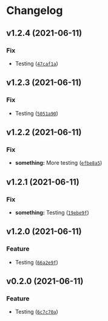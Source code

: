 # Changelog

<!--next-version-placeholder-->

## v1.2.4 (2021-06-11)
### Fix
* Testing ([`47caf1a`](https://github.com/branchvincent/playground/commit/47caf1afc1fd56c52702350438e88b86e97289c5))

## v1.2.3 (2021-06-11)
### Fix
* Testing ([`5051a90`](https://github.com/branchvincent/playground/commit/5051a906063249550cc79950d32d13d8c785417d))

## v1.2.2 (2021-06-11)
### Fix
* **something:** More testing ([`efbe8a5`](https://github.com/branchvincent/playground/commit/efbe8a5bc47edc914df827b27b08190a37f75413))

## v1.2.1 (2021-06-11)
### Fix
* **something:** Testing ([`19ebe9f`](https://github.com/branchvincent/playground/commit/19ebe9f33efc0e8f00fe7707fa41a7f1edee08df))

## v1.2.0 (2021-06-11)
### Feature
* Testing ([`66a2e9f`](https://github.com/branchvincent/playground/commit/66a2e9f3ae6bd12d15a98076708dca4d96a71da9))

## v0.2.0 (2021-06-11)
### Feature
* Testing ([`6c7c70a`](https://github.com/branchvincent/playground/commit/6c7c70a613901de1c4d111e87db481e0620f5c1f))
